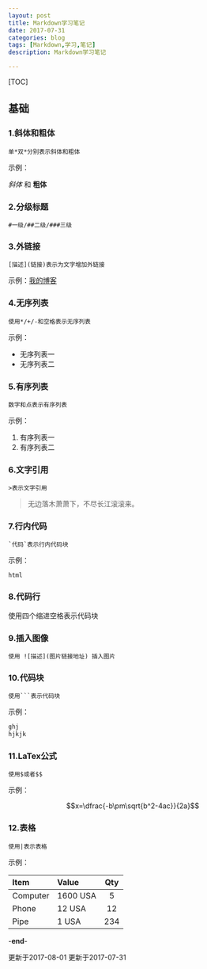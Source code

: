 ```yaml
---
layout: post
title: Markdown学习笔记
date: 2017-07-31
categories: blog
tags: [Markdown,学习,笔记]
description: Markdown学习笔记

---
```

[TOC]

## 基础

### 1.斜体和粗体

    单*双*分别表示斜体和粗体

示例：

*斜体* 和 **粗体**

### 2.分级标题

    #一级/##二级/###三级

### 3.外链接

    [描述](链接)表示为文字增加外链接

示例：[我的博客](http://www.murrddol.com)

### 4.无序列表

    使用*/+/-和空格表示无序列表

示例：

- 无序列表一
- 无序列表二

### 5.有序列表

    数字和点表示有序列表

示例：
1. 有序列表一
2. 有序列表二

### 6.文字引用

    >表示文字引用

>无边落木萧萧下，不尽长江滚滚来。

### 7.行内代码

    `代码`表示行内代码块

示例：

`html`

### 8.代码行

使用四个缩进空格表示代码块

### 9.插入图像

    使用 ![描述](图片链接地址) 插入图片

### 10.代码块

    使用```表示代码块

示例：

```r
ghj
hjkjk
```

### 11.LaTex公式

    使用$或者$$

示例：

$$x=\dfrac{-b\pm\sqrt{b^2-4ac}}{2a}$$

### 12.表格

    使用|表示表格

示例：

| Item     | Value    | Qty  |
| :------- | :------- | :--: |
| Computer | 1600 USA |  5   |
| Phone    | 12 USA   |  12  |
| Pipe     | 1 USA    | 234  |

-**end**-

更新于2017-08-01
更新于2017-07-31
